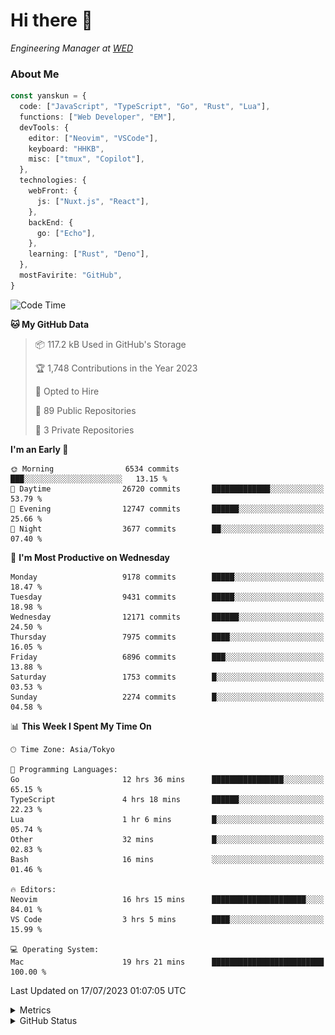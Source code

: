 # Hi there&nbsp;:wave:

<!-- ![Alt text](https://spotify-recently-played-readme.vercel.app/api?user=31kynbuubkiu3r4qh4hjuaglhfay) -->

_Engineering Manager at [WED](https://github.com/wedinc)_

### About Me

```ts
const yanskun = {
  code: ["JavaScript", "TypeScript", "Go", "Rust", "Lua"],
  functions: ["Web Developer", "EM"],
  devTools: {
    editor: ["Neovim", "VSCode"],
    keyboard: "HHKB",
    misc: ["tmux", "Copilot"],
  },
  technologies: {
    webFront: {
      js: ["Nuxt.js", "React"],
    },
    backEnd: {
      go: ["Echo"],
    },
    learning: ["Rust", "Deno"],
  },
  mostFavirite: "GitHub",
}
```

<!--START_SECTION:waka-->
![Code Time](http://img.shields.io/badge/Code%20Time-376%20hrs%2043%20mins-blue)

**🐱 My GitHub Data** 

> 📦 117.2 kB Used in GitHub's Storage 
 > 
> 🏆 1,748 Contributions in the Year 2023
 > 
> 💼 Opted to Hire
 > 
> 📜 89 Public Repositories 
 > 
> 🔑 3 Private Repositories 
 > 
**I'm an Early 🐤** 

```text
🌞 Morning                6534 commits        ███░░░░░░░░░░░░░░░░░░░░░░   13.15 % 
🌆 Daytime                26720 commits       █████████████░░░░░░░░░░░░   53.79 % 
🌃 Evening                12747 commits       ██████░░░░░░░░░░░░░░░░░░░   25.66 % 
🌙 Night                  3677 commits        ██░░░░░░░░░░░░░░░░░░░░░░░   07.40 % 
```
📅 **I'm Most Productive on Wednesday** 

```text
Monday                   9178 commits        █████░░░░░░░░░░░░░░░░░░░░   18.47 % 
Tuesday                  9431 commits        █████░░░░░░░░░░░░░░░░░░░░   18.98 % 
Wednesday                12171 commits       ██████░░░░░░░░░░░░░░░░░░░   24.50 % 
Thursday                 7975 commits        ████░░░░░░░░░░░░░░░░░░░░░   16.05 % 
Friday                   6896 commits        ███░░░░░░░░░░░░░░░░░░░░░░   13.88 % 
Saturday                 1753 commits        █░░░░░░░░░░░░░░░░░░░░░░░░   03.53 % 
Sunday                   2274 commits        █░░░░░░░░░░░░░░░░░░░░░░░░   04.58 % 
```


📊 **This Week I Spent My Time On** 

```text
🕑︎ Time Zone: Asia/Tokyo

💬 Programming Languages: 
Go                       12 hrs 36 mins      ████████████████░░░░░░░░░   65.15 % 
TypeScript               4 hrs 18 mins       ██████░░░░░░░░░░░░░░░░░░░   22.23 % 
Lua                      1 hr 6 mins         █░░░░░░░░░░░░░░░░░░░░░░░░   05.74 % 
Other                    32 mins             █░░░░░░░░░░░░░░░░░░░░░░░░   02.83 % 
Bash                     16 mins             ░░░░░░░░░░░░░░░░░░░░░░░░░   01.46 % 

🔥 Editors: 
Neovim                   16 hrs 15 mins      █████████████████████░░░░   84.01 % 
VS Code                  3 hrs 5 mins        ████░░░░░░░░░░░░░░░░░░░░░   15.99 % 

💻 Operating System: 
Mac                      19 hrs 21 mins      █████████████████████████   100.00 % 
```


 Last Updated on 17/07/2023 01:07:05 UTC
<!--END_SECTION:waka-->

<details>
  <summary>Metrics</summary>
  <img src="https://github.com/yanskun/yanskun/blob/main/github-metrics.svg" alt="Metrics">
</details>

<details>
  <summary>GitHub Status</summary>
  <picture>
    <source media="(prefers-color-scheme: dark)" srcset="https://raw.githubusercontent.com/yanskun/yanskun/master/profile-summary-card-output/nord_dark/0-profile-details.svg">
   <img src="https://raw.githubusercontent.com/yanskun/yanskun/master/profile-summary-card-output/default/0-profile-details.svg">
  </picture>
  <br>
  <picture>
    <source media="(prefers-color-scheme: dark)" srcset="https://raw.githubusercontent.com/yanskun/yanskun/master/profile-summary-card-output/nord_dark/1-repos-per-language.svg">
   <img src="https://raw.githubusercontent.com/yanskun/yanskun/master/profile-summary-card-output/default/1-repos-per-language.svg">
  </picture>
  <picture>
    <source media="(prefers-color-scheme: dark)" srcset="https://raw.githubusercontent.com/yanskun/yanskun/master/profile-summary-card-output/nord_dark/2-most-commit-language.svg">
   <img src="https://raw.githubusercontent.com/yanskun/yanskun/master/profile-summary-card-output/default/2-most-commit-language.svg">
  </picture>
  <br>
  <picture>
    <source media="(prefers-color-scheme: dark)" srcset="https://raw.githubusercontent.com/yanskun/yanskun/master/profile-summary-card-output/nord_dark/3-stats.svg">
   <img src="https://raw.githubusercontent.com/yanskun/yanskun/master/profile-summary-card-output/default/3-stats.svg">
  </picture>
  <picture>
    <source media="(prefers-color-scheme: dark)" srcset="https://raw.githubusercontent.com/yanskun/yanskun/master/profile-summary-card-output/nord_dark/4-productive-time.svg">
   <img src="https://raw.githubusercontent.com/yanskun/yanskun/master/profile-summary-card-output/default/4-productive-time.svg">
  </picture>
</details>
